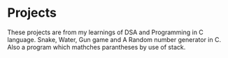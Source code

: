 # Projects
These projects are from my learnings of DSA and Programming in C language.
Snake, Water, Gun game and A Random number generator in C.
Also a program which mathches parantheses by use of stack.
